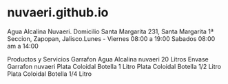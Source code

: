 # nuvaeri.github.io
Agua Alcalina Nuvaeri.
Domicilio
Santa Margarita 231,
Santa Margarita 1ª Seccion,
Zapopan, Jalisco.Lunes - Viernes
08:00 a 19:00
Sabados
08:00 am a 14:00

Productos y Servicios
Garrafon Agua Alcalina nuvaeri 20 Litros
Envase Garrafon nuvaeri
Plata Coloidal Botella 1 Litro
Plata Coloidal Botella 1/2 Litro
Plata Coloidal Botella 1/4 Litro
